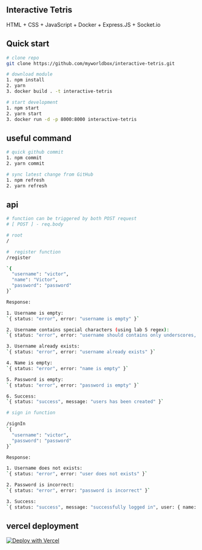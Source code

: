 ## Interactive Tetris

HTML + CSS + JavaScript + Docker + Express.JS + Socket.io


## Quick start

```bash
# clone repo
git clone https://github.com/myworldbox/interactive-tetris.git

# download module
1. npm install
2. yarn
3. docker build . -t interactive-tetris

# start development
1. npm start
2. yarn start
3. docker run -d -p 8000:8000 interactive-tetris
```

## useful command

```bash
# quick github commit
1. npm commit
2. yarn commit

# sync latest change from GitHub
1. npm refresh
2. yarn refresh
```

## api

```bash
# function can be triggered by both POST request
# [ POST ] - req.body

# root
/

#  register function
/register

`{
  "username": "victor",
  "name": "Victor",
  "password": "password"
}`

Response:

1. Username is empty:
`{ status: "error", error: "username is empty" }`

2. Username contains special characters (using lab 5 regex):
`{ status: "error", error: "username should contains only underscores, letters or numbers" }`

3. Username already exists:
`{ status: "error", error: "username already exists" }`

4. Name is empty:
`{ status: "error", error: "name is empty" }`

5. Password is empty:
`{ status: "error", error: "password is empty" }`

6. Success:
`{ status: "success", message: "users has been created" }`

# sign in function

/signIn
`{
  "username": "victor",
  "password": "password"
}`

Response:

1. Username does not exists:
`{ status: "error", error: "user does not exists" }`

2. Password is incorrect:
`{ status: "error", error: "password is incorrect" }`

3. Success:
`{ status: "success", message: "successfully logged in", user: { name: "Victor", username: "victor"} }`
```

## vercel deployment

[![Deploy with Vercel](https://vercel.com/button)](https://vercel.com/new/project?template=https://github.com/myworldbox/interactive-tetris)